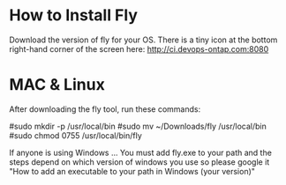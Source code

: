 How to Install Fly
====================

Download the version of fly for your OS.
There is a tiny icon at the bottom right-hand corner of the screen here:
http://ci.devops-ontap.com:8080

MAC & Linux
============
After downloading the fly tool, run these commands:

#sudo mkdir -p /usr/local/bin
#sudo mv ~/Downloads/fly /usr/local/bin
#sudo chmod 0755 /usr/local/bin/fly

If anyone is using Windows ...
You must add fly.exe to your path and the steps depend on which version of windows you use so please google it
"How to add an executable to your path in Windows (your version)"
